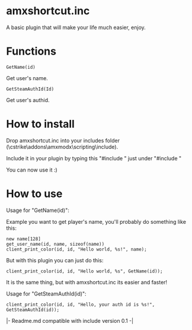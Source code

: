 # amxshortcut.inc

A basic plugin that will make your life much easier, enjoy.

# Functions

```
GetName(id)
```
Get user's name.
```
GetSteamAuthId(Id)
```
Get user's authid.

# How to install

Drop amxshortcut.inc into your includes folder (\cstrike\addons\amxmodx\scripting\include).


Include it in your plugin by typing this "#include <amxshortcut>" just under "#include <amxmodx>"
  
  
You can now use it :)
  
# How to use

Usage for "GetName(id)":


Example you want to get player's name, you'll probably do something like this:


```
new name[128]
get_user_name(id, name, sizeof(name))
client_print_color(id, id, "Hello world, %s!", name);
```
But with this plugin you can just do this:
```
client_print_color(id, id, "Hello world, %s", GetName(id));
```
It is the same thing, but with amxshortcut.inc its easier and faster!


Usage for "GetSteamAuthId(id)":


```
client_print_color(id, id, "Hello, your auth id is %s!", GetSteamAuthId(id));
```
|- Readme.md compatible with include version 0.1 -|
